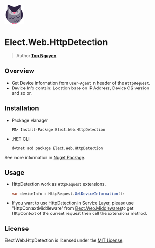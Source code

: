 ﻿![Logo](../../../Logo.png)
# Elect.Web.HttpDetection
> Author [**Top Nguyen**](http://topnguyen.com)

## Overview
 - Get Device information from `User-Agent` in header of the `HttpRequest`.
 - Device Info contain: Location base on IP Address, Device OS version and so on.

## Installation
 - Package Manager
    ```
    PM> Install-Package Elect.Web.HttpDetection
    ```
 - .NET CLI
    ```
    dotnet add package Elect.Web.HttpDetection
    ```

See more information in [Nuget Package](https://www.nuget.org/packages/Elect.Web.HttpDetection/).

## Usage
 - HttpDetection work as `HttpRequest` extensions.
    ```c#
    var deviceInfo = HttpRequest.GetDeviceInformation();
    ```
 - If you want to use HttpDetection in Service Layer, please use "HttpContextMiddleware" from [Elect.Web.Middlewares](https://github.com/topnguyen/Elect/tree/master/src/Web/Elect.Web.Middlewares)to get HttpContext of the current request then call the extensions method. 

## License
Elect.Web.HttpDetection is licensed under the [MIT License](../../../LICENSE).